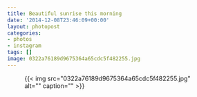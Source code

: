 ```yaml
---
title: Beautiful sunrise this morning
date: '2014-12-08T23:46:09+00:00'
layout: photopost
categories:
- photos
- instagram
tags: []
image: 0322a76189d9675364a65cdc5f482255.jpg
---
```


<figure class="photo photo--square">
  {{< img src="0322a76189d9675364a65cdc5f482255.jpg" alt="" caption="" >}}

</figure>




